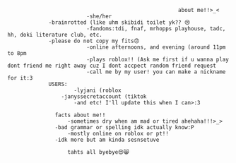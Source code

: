                                                           about me!!>_<
                             -she/her
				 -brainrotted (like uhm skibidi toilet yk?? 😢 
                             -fandoms:tdi, fnaf, mrhopps playhouse, tadc, hh, doki literature club, etc.
				 -please do not copy my fits😠
                             -online afternoons, and evening (around 11pm to 8pm
                             -plays roblox!! (Ask me first if u wanna play dont friend me right away cuz I dont accpect random friend request
                             -call me by my user! you can make a nickname for it:3
			     USERS:
	                     -lyjani (roblox
		             -janyssecretaccount (tiktok
	                     -and etc! I'll update this when I can>:3

		           facts about me!!
	                   -sometimes dry when am mad or tired ahehaha!!!>_>
		           -bad grammar or spelling idk actually know:P
	                   -mostly online on roblox or pt!!
		           -idk more but am kinda sesnsetuve

		               tahts all byebye😍😸
